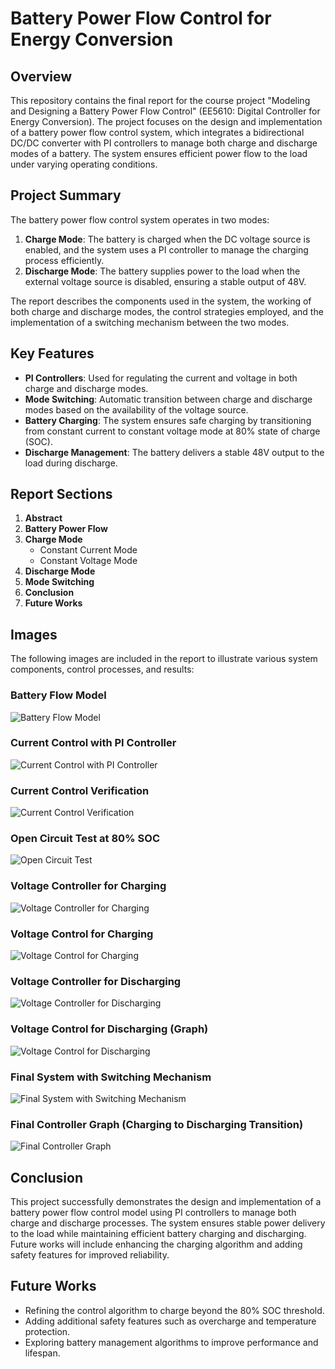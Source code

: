 # Battery Power Flow Control for Energy Conversion

## Overview
This repository contains the final report for the course project "Modeling and Designing a Battery Power Flow Control" (EE5610: Digital Controller for Energy Conversion). The project focuses on the design and implementation of a battery power flow control system, which integrates a bidirectional DC/DC converter with PI controllers to manage both charge and discharge modes of a battery. The system ensures efficient power flow to the load under varying operating conditions.

## Project Summary
The battery power flow control system operates in two modes:

1. **Charge Mode**: The battery is charged when the DC voltage source is enabled, and the system uses a PI controller to manage the charging process efficiently.
2. **Discharge Mode**: The battery supplies power to the load when the external voltage source is disabled, ensuring a stable output of 48V.

The report describes the components used in the system, the working of both charge and discharge modes, the control strategies employed, and the implementation of a switching mechanism between the two modes.

## Key Features
- **PI Controllers**: Used for regulating the current and voltage in both charge and discharge modes.
- **Mode Switching**: Automatic transition between charge and discharge modes based on the availability of the voltage source.
- **Battery Charging**: The system ensures safe charging by transitioning from constant current to constant voltage mode at 80% state of charge (SOC).
- **Discharge Management**: The battery delivers a stable 48V output to the load during discharge.

## Report Sections
1. **Abstract**
2. **Battery Power Flow**
3. **Charge Mode**
   - Constant Current Mode
   - Constant Voltage Mode
4. **Discharge Mode**
5. **Mode Switching**
6. **Conclusion**
7. **Future Works**

## Images
The following images are included in the report to illustrate various system components, control processes, and results:

### Battery Flow Model
![Battery Flow Model](Images/BatteryFlowModel.png)

### Current Control with PI Controller
![Current Control with PI Controller](Images/CurrentController.png)

### Current Control Verification
![Current Control Verification](Images/Current_Control_Changing_Reference_Graph.png)

### Open Circuit Test at 80% SOC
![Open Circuit Test](Images/OpenCircuitTest.png)

### Voltage Controller for Charging
![Voltage Controller for Charging](Images/VoltageController.png)

### Voltage Control for Charging
![Voltage Control for Charging](Images/Voltage_Control_Graph.png)

### Voltage Controller for Discharging
![Voltage Controller for Discharging](Images/DischargingVolatgeControl.png)

### Voltage Control for Discharging (Graph)
![Voltage Control for Discharging](Images/Dischanging_Reference_Graph.png)

### Final System with Switching Mechanism
![Final System with Switching Mechanism](Images/FinalController.png)

### Final Controller Graph (Charging to Discharging Transition)
![Final Controller Graph](Images/Final_Graph.png)

## Conclusion
This project successfully demonstrates the design and implementation of a battery power flow control model using PI controllers to manage both charge and discharge processes. The system ensures stable power delivery to the load while maintaining efficient battery charging and discharging. Future works will include enhancing the charging algorithm and adding safety features for improved reliability.

## Future Works
- Refining the control algorithm to charge beyond the 80% SOC threshold.
- Adding additional safety features such as overcharge and temperature protection.
- Exploring battery management algorithms to improve performance and lifespan.

